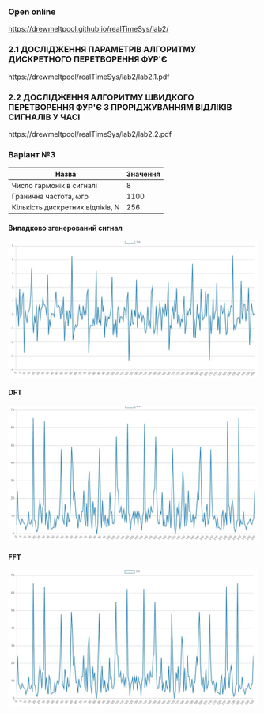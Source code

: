 ### Open online
https://drewmeltpool.github.io/realTimeSys/lab2/

### 2.1 ДОСЛІДЖЕННЯ ПАРАМЕТРІВ АЛГОРИТМУ ДИСКРЕТНОГО ПЕРЕТВОРЕННЯ ФУР'Є
https://drewmeltpool/realTimeSys/lab2/lab2.1.pdf
### 2.2 ДОСЛІДЖЕННЯ АЛГОРИТМУ ШВИДКОГО ПЕРЕТВОРЕННЯ ФУР'Є З ПРОРІДЖУВАННЯМ ВІДЛІКІВ СИГНАЛІВ У ЧАСІ
https://drewmeltpool/realTimeSys/lab2/lab2.2.pdf

### Варіант №3
Назва                               |Значення
------------------------------------|-------
Число гармонік в сигналі            | 8
Гранична частота, ωгр               | 1100
Кількість дискретних відліків, N    | 256

####  Випадково згенерований сигнал
![](img/signal.jpg)

#### DFT
![](img/dft.jpg)

#### FFT
![](img/fft.jpg)
